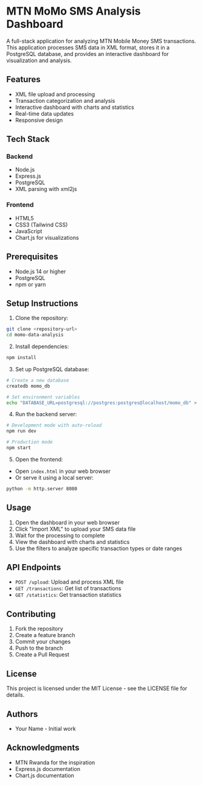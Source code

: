 # MTN MoMo SMS Analysis Dashboard

A full-stack application for analyzing MTN Mobile Money SMS transactions. This application processes SMS data in XML format, stores it in a PostgreSQL database, and provides an interactive dashboard for visualization and analysis.

## Features

- XML file upload and processing
- Transaction categorization and analysis
- Interactive dashboard with charts and statistics
- Real-time data updates
- Responsive design

## Tech Stack

### Backend
- Node.js
- Express.js
- PostgreSQL
- XML parsing with xml2js

### Frontend
- HTML5
- CSS3 (Tailwind CSS)
- JavaScript
- Chart.js for visualizations

## Prerequisites

- Node.js 14 or higher
- PostgreSQL
- npm or yarn

## Setup Instructions

1. Clone the repository:
```bash
git clone <repository-url>
cd momo-data-analysis
```

2. Install dependencies:
```bash
npm install
```

3. Set up PostgreSQL database:
```bash
# Create a new database
createdb momo_db

# Set environment variables
echo "DATABASE_URL=postgresql://postgres:postgres@localhost/momo_db" > .env
```

4. Run the backend server:
```bash
# Development mode with auto-reload
npm run dev

# Production mode
npm start
```

5. Open the frontend:
- Open `index.html` in your web browser
- Or serve it using a local server:
```bash
python -m http.server 8080
```

## Usage

1. Open the dashboard in your web browser
2. Click "Import XML" to upload your SMS data file
3. Wait for the processing to complete
4. View the dashboard with charts and statistics
5. Use the filters to analyze specific transaction types or date ranges

## API Endpoints

- `POST /upload`: Upload and process XML file
- `GET /transactions`: Get list of transactions
- `GET /statistics`: Get transaction statistics

## Contributing

1. Fork the repository
2. Create a feature branch
3. Commit your changes
4. Push to the branch
5. Create a Pull Request

## License

This project is licensed under the MIT License - see the LICENSE file for details.

## Authors

- Your Name - Initial work

## Acknowledgments

- MTN Rwanda for the inspiration
- Express.js documentation
- Chart.js documentation